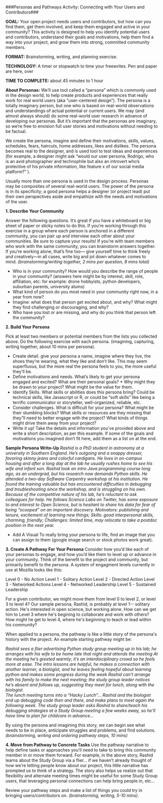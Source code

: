 ###Personas and Pathways Activity: Connecting with Your Users and Contributors###

**GOAL:** Your open project needs users and contributors, but how can you find them, get them involved, and keep them engaged and active in your community? This activity is designed to help you identify potential users and contributors, understand their goals and motivations, help them find a way into your project, and grow them into strong, committed community members.

**FORMAT:** Brainstorming, writing, and planning exercise.

**TECHNOLOGY:** A timer or stopwatch to time your freewrites. Pen and paper are here, over 

**TIME TO COMPLETE:** about 45 minutes to 1 hour

**About Personas:** We’ll use tool called a “persona” which is commonly used in the design world, to help create products and experiences that really work for real world users  (aka “user-centered design”). The persona is a totally imaginary person, but one who is based on real-world observations and understandings of actual potential or current users. We may (and almost always should) do some real-world user research in advance of developing our personas. But it’s important that the personas are imaginary, so we’re free to envision full user stories and motivations without needing to be factual.

We create the persona, imagine and define their motivations, skills,  values, schedules, fears, haircuts, home addresses, likes and dislikes. The persona becomes real to the designer, and is used tool to test ideas and experiences (for example, a designer might ask “would our user persona, Rodrigo, who is an avid photographer and technophile but also an introvert who’s protective of his private information, like feature x of our social media platform?” ).

Usually more than one persona is used in the design process. Personas may be composites of several real-world users. The power of the persona is in its specificity; a good persona helps a designer (or project lead) put their own perspectives aside and empathize with the needs and motivations of the user.

**1. Describe Your Community**

Answer the following questions. It’s great if you have a whiteboard or big sheet of paper or sticky notes to do this. If you’re working through this exercise in a group where each person is anchored in a different community, you can pair up and interview each other about your communities. Be sure to capture your results! If you’re with team members who work with the same community, you can brainstorm answers together. If you’re working alone, that’s fine too— give yourself time to think freely and creatively—in all cases, write big and jot down whatever comes to mind. *(brainstorming/writing together, 2 mins per question, 8 mins total)*

* Who is in your community? How would you describe the range of people in your community? (answers here might be by interest, skill, role, affiliation, etc: for example: drone hobbyists, python developers, suburban parents, university alums)
* What kind of person do you most need in your community right now, in a year from now?
* Imagine: what does that person get excited about, and why? What might they find challenging or discouraging, and why?
* Who have you lost or are missing, and why do you think that person left the community?

**2. Build Your Persona**

Pick at least two members or potential members from the lists you collected above. Do the following exercise with each persona. (imagining, capturing, writing together, about 10 mins per persona).
* Create detail. give your persona a name, imagine where they live, the shoes they’re wearing, what they like and don’t like. This may seem superfluous, but the more real the persona feels to you, the more useful they’ll be.
* Define motivations and needs. What’s likely to get your persona engaged and excited? What are their personal goals? * Why might they be drawn to your project? What might be the value for them.
* Identify Skills. What skills or abilities does this persona bring? Could be technical skills, like Javascript or R, or could be “soft skills” like being a terrific communicator or storyteller, well-organized, reliable, etc.
* Consider challenges. What is difficult for your persona? What might be their stumbling blocks? What skills or resources are they missing that they”ll need to better engage with the project? What kinds of things might drive them away from your project?
* Write it up! Take the details and information you’ve provided above and write a short description, as per this example. If some of the goals and motivations you imagined don’t fit here, add them as a list on at the end.

**Sample Persona Write-Up**
*Rashid is a PhD student in astronomy at a university in Southern England. He’s outgoing and a snappy dresser, favoring skinny jeans and colorful cardigans. He lives in on-campus housing and after a long day at the lab he usually rushes home to see his wife and infant son. Rashid took an intro Java programming course long ago, as an undergrad, but his research now demands Python skills.  He attended a two-day Software Carpentry workshop at his institution. He found the training valuable but has encountered difficulties in debugging and troubleshooting since the workshop, and is struggling on his own. Because of the competitive nature of his lab, he’s reluctant to ask colleagues for help. He follows Science Labs on Twitter, has some exposure to and interest to Open Science, but is hesitant to share his data for fear of being “scooped” on an important discovery. Motivators: publishing and tenure, excitement of learning new things; Skills: good interpersonal skills, charming, friendly; Challenges: limited time, may relocate to take a postdoc position in the next year.*

* Add A Visual To really bring your persona to life, find an image that you can assign to them (google image search or stock photos work great).  

**3. Create A Pathway For Your Persona**
Consider how you’d like each of your personas to engage, and how you’d like them to level up or advance in your community. Think of the benefit to the project and community, but primarily benefit to the persona. A system of engagment levels currently in use at Mozilla looks like this: 

Level 0 - No Action
Level 1 - Solitary Action
Level 2 - Directed Action
Level 3 - Networked Actions
Level 4 - Networked Leadership
Level 5 - Sustained Leadership

For a given contributor, we might move them from level 0 to level 2, or level 3 to level 4? Our sample persona, Rashid, is probably at level 1-- solitary action. He's interested in open science, but working alone. How can we get him to Level 3 where he's begining to collaborate and work with others? How might he get to level 4, where he's beginning to teach or lead within his community? 

When applied to a persona, the pathway is like a little story of the persona's history with the project. An example starting pathway might be:

*Rashid sees a flier advertising Python study group meeting up in his lab; he arranges with his wife to be home late that night and attends the meeting
At the meeting he’s greeted warmly; it’s an interdisciplinary crowd so he feels more at ease. The intro lessons are helpful, he makes a connection with another learner, a biologist, and he leaves feeling hopeful about learning python and makes some progress during the week
Rashid can’t arrange with his family to make the next meeting; the study group leader notices he’s absent and follows up, suggesting they meet for lunch, along with the biologist.  
The lunch meeting turns into a “Hacky Lunch”… Rashid and the biologist end up debugging code then and there, and make plans to meet again the following week.
The study group leader asks Rashid to share/teach his debugging strategies at a Study Group meeting a few weeks away, so he’ll have time to plan for childcare in advance...*


By using the persona and imagining this story, we can begin see what needs to be in place, anticipate struggles and problems, and find solutions. *(brainstorming, writing and ordering pathway steps, 10 mins)*

**4. Move from Pathway to Concrete Tasks**
Use the pathway narrative to help define tasks or approaches you’ll need to take to bring this community member in or move them forward. For example, in the above story, Rashid learns about the Study Group via a flier… if we haven’t already thought of how we’re letting people know about our project, this little narrative has prompted us to think of a strategy. The story also helps us realize out that flexibility and alternate meeting times might be useful for some Study Group users,  that leveraging personal connections can help bring people in, etc…  

Review your pathway steps and make a list of things you could try in bringing users/contributors on. *(brainstorming, writing, 5-10 mins)*.


